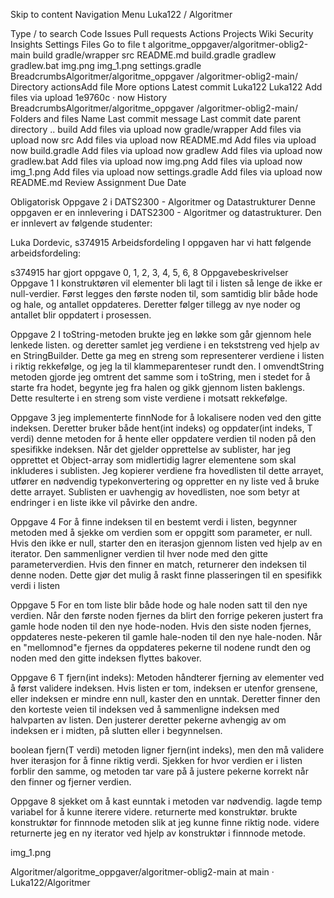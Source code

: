 Skip to content
Navigation Menu
Luka122
/
Algoritmer

Type / to search
Code
Issues
Pull requests
Actions
Projects
Wiki
Security
Insights
Settings
Files
Go to file
t
algoritme_oppgaver/algoritmer-oblig2-main
build
gradle/wrapper
src
README.md
build.gradle
gradlew
gradlew.bat
img.png
img_1.png
settings.gradle
BreadcrumbsAlgoritmer/algoritme_oppgaver
/algoritmer-oblig2-main/
Directory actionsAdd file
More options
Latest commit
Luka122
Luka122
Add files via upload
1e9760c
 · 
now
History
BreadcrumbsAlgoritmer/algoritme_oppgaver
/algoritmer-oblig2-main/
Folders and files
Name	Last commit message	Last commit date
parent directory
..
build
Add files via upload
now
gradle/wrapper
Add files via upload
now
src
Add files via upload
now
README.md
Add files via upload
now
build.gradle
Add files via upload
now
gradlew
Add files via upload
now
gradlew.bat
Add files via upload
now
img.png
Add files via upload
now
img_1.png
Add files via upload
now
settings.gradle
Add files via upload
now
README.md
Review Assignment Due Date

Obligatorisk Oppgave 2 i DATS2300 - Algoritmer og Datastrukturer
Denne oppgaven er en innlevering i DATS2300 - Algoritmer og datastrukturer. Den er innlevert av følgende studenter:

Luka Dordevic, s374915
Arbeidsfordeling
I oppgaven har vi hatt følgende arbeidsfordeling:

s374915 har gjort oppgave 0, 1, 2, 3, 4, 5, 6, 8
Oppgavebeskrivelser
Oppgave 1
I konstruktøren vil elementer bli lagt til i listen så lenge de ikke er null-verdier. Først legges den første noden til, som samtidig blir både hode og hale, og antallet oppdateres. Deretter følger tillegg av nye noder og antallet blir oppdatert i prosessen.

Oppgave 2
I toString-metoden brukte jeg en løkke som går gjennom hele lenkede listen. og deretter samlet jeg verdiene i en tekststreng ved hjelp av en StringBuilder. Dette ga meg en streng som representerer verdiene i listen i riktig rekkefølge, og jeg la til klammeparenteser rundt den. I omvendtString metoden gjorde jeg omtrent det samme som i toString, men i stedet for å starte fra hodet, begynte jeg fra halen og gikk gjennom listen baklengs. Dette resulterte i en streng som viste verdiene i motsatt rekkefølge.

Oppgave 3
jeg implementerte finnNode for å lokalisere noden ved den gitte indeksen. Deretter bruker både hent(int indeks) og oppdater(int indeks, T verdi) denne metoden for å hente eller oppdatere verdien til noden på den spesifikke indeksen. Når det gjelder opprettelse av sublister, har jeg opprettet et Object-array som midlertidig lagrer elementene som skal inkluderes i sublisten. Jeg kopierer verdiene fra hovedlisten til dette arrayet, utfører en nødvendig typekonvertering og oppretter en ny liste ved å bruke dette arrayet. Sublisten er uavhengig av hovedlisten, noe som betyr at endringer i en liste ikke vil påvirke den andre.

Oppgave 4
For å finne indeksen til en bestemt verdi i listen, begynner metoden med å sjekke om verdien som er oppgitt som parameter, er null. Hvis den ikke er null, starter den en iterasjon gjennom listen ved hjelp av en iterator. Den sammenligner verdien til hver node med den gitte parameterverdien. Hvis den finner en match, returnerer den indeksen til denne noden. Dette gjør det mulig å raskt finne plasseringen til en spesifikk verdi i listen

Oppgave 5
For en tom liste blir både hode og hale noden satt til den nye verdien. Når den første noden fjernes da blirt den forrige pekeren justert fra gamle hode noden til den nye hode-noden. Hvis den siste noden fjernes, oppdateres neste-pekeren til gamle hale-noden til den nye hale-noden. Når en "mellomnod"e fjernes da oppdateres pekerne til nodene rundt den og noden med den gitte indeksen flyttes bakover.

Oppgave 6
T fjern(int indeks): Metoden håndterer fjerning av elementer ved å først validere indeksen. Hvis listen er tom, indeksen er utenfor grensene, eller indeksen er mindre enn null, kaster den en unntak. Deretter finner den den korteste veien til indeksen ved å sammenligne indeksen med halvparten av listen. Den justerer deretter pekerne avhengig av om indeksen er i midten, på slutten eller i begynnelsen.

boolean fjern(T verdi) metoden ligner fjern(int indeks), men den må validere hver iterasjon for å finne riktig verdi. Sjekken for hvor verdien er i listen forblir den samme, og metoden tar vare på å justere pekerne korrekt når den finner og fjerner verdien.

Oppgave 8
sjekket om å kast eunntak i metoden var nødvendig. lagde temp variabel for å kunne iterere videre. returnerte med konstruktør. brukte konstruktør for finnnode metoden slik at jeg kunne finne riktig node. videre returnerte jeg en ny iterator ved hjelp av konstruktør i finnnode metode.

img_1.png

Algoritmer/algoritme_oppgaver/algoritmer-oblig2-main at main · Luka122/Algoritmer
